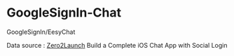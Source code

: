 # GoogleSignIn-Chat
GoogleSignIn/EesyChat

Data source : [Zero2Launch](http://zero2launch.io/) Build a Complete iOS Chat App with Social Login
